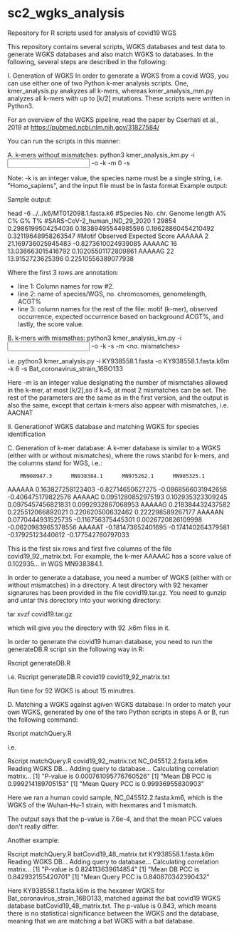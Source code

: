 # sc2_wgks_analysis
Repository for R scripts used for analysis of covid19 WGS

This repository contains several scripts, WGKS databases and test data to generate WGKS databases and also match WGKS to databases. In the following, several steps are described in the following:

I. Generation of WGKS
In order to generate a WGKS from a covid WGS, you can use either one of two Python k-mer analysis scripts. One, kmer_analysis.py anakyzes all k-mers, whereas kmer_analysis_mm.py analyzes all k-mers with up to [k/2] mutations. These scripts were written in Python3.

For an overview of the WGKS pipeline, read the paper by Cserhati et al., 2019 at https://pubmed.ncbi.nlm.nih.gov/31827584/

You can run the scripts in this manner:

A. k-mers without mismatches:
python3 kmer_analysis_km.py -i <input WGS> -o <output file name> -k <length of k-mer> -m 0 -s <species name>
  
  Note: -k is an integer value, the species name must be a single string, i.e. "Homo_sapiens", and the input file must be in fasta format
  Example output:
  
  Sample output:
  
  head -6 ../../k6/MT012098.1.fasta.k6
#Species        No. chr.        Genome length   A%      C%      G%      T%
#SARS-CoV-2_human_IND_29_2020   1       29854   0.2986199504254036      0.18389495544985596     0.19628860454210492     0.32119648958263547
#Motif  Observed        Expected        Score
AAAAAA  2       21.169736025945483      -0.8273610024939085
AAAAAC  16      13.036663015416792      0.10205501172809861
AAAAAG  22      13.9152723625396        0.22510556389077938

Where the first 3 rows are annotation:
* line 1: Column names for row #2.
* line 2: name of species/WGS, no. chromosomes, genomelength, ACGT%
* line 3: column names for the rest of the file: motif (k-mer), observed occurrence, expected occurrence based on background ACGT%, and lastly, the score value.

B. k-mers with mismathes:
python3 kmer_analysis_km.py -i <input WGS> -o <output file name> -k <length of k-mer> -s <species name> -m <no. mismatches>

i.e. python3 kmer_analysis.py -i KY938558.1.fasta -o KY938558.1.fasta.k6m -k 6 -s Bat_coronavirus_strain_16BO133

Here -m is an integer value designating the number of mismctahes allowed in the k-mer, at most [k/2],so if k=5, at most 2 mismatches can be set.
The rest of the parameters are the same as in the first version, and the output is also the same, except that certain k-mers also appear with mismatches, i.e. AACNAT

II. Generationof WGKS database and matching WGKS for species identification

C. Generation of k-mer database:
A k-mer database is similar to a WGKS (either with or without mismatches), where the rows stanbd for k-mers, and the columns stand for WGS, i.e.:

        MN908947.3      MN938384.1      MN975262.1      MN985325.1
AAAAAA  0.163827258123403       -0.82714650627275       -0.0868566031942658     -0.406475179822576
AAAAAC  0.0951280852975193      0.102935323309245       0.0975457456821831      0.0992932867068953
AAAAAG  0.218384432437582       0.225512066892021       0.220620500632462       0.222298589267177
AAAAAN  0.0770444931525735      -0.116756375445301      0.0026720826109998      -0.0620983965378556
AAAAAT  -0.181473652401695      -0.174140264379581      -0.17925123440612       -0.177542760797033

This is the first six rows and first five columns of the file covid19_92_matrix.txt. For example, the k-mer AAAAAC has a score value of 0.102935... in WGS MN938384.1.

In order to generate a database, you need a number of WGKS (either with or without mismatches) in a directory. A test directory with 92 hexamer signarures has been provided in the file covid19.tar.gz. You need to gunzip and untar this dorectory into your working directory:

tar xvzf covid19.tar.gz

which will give you the directory with 92 .k6m files in it.

In order to generate the covid19 human database, you need to run the generateDB.R script sin the following way in R:

Rscript generateDB.R <directory with WGKS> <output file name>
  
  i.e. Rscript generateDB.R covid19 covid19_92_matrix.txt
  
  Run time for 92 WGKS is about 15 minutres.

D. Matching a WGKS against agiven WGKS database:
In order to match your own WGKS, generated by one of the two Python scripts in steps A or B, run the following command:

Rscript matchQuery.R <DB matrix file> <your WGKS file>
  
  i.e.
  
  Rscript matchQuery.R covid19_92_matrix.txt NC_045512.2.fasta.k6m
Reading WGKS DB...
Adding query to database...
Calculating correlation matrix...
[1] "P-value is 0.000761095776760526"
[1] "Mean DB PCC is 0.999214189705153"
[1] "Mean Query PCC is 0.99936955830903"

Here we ran a human covid sample, NC_045512.2.fasta.km6, which is the WGKS of the Wuhan-Hu-1 strain, with hexmares and 1 mismatch.

The output says that the p-value is 7.6e-4, and that the mean PCC values don't really differ.

Another example:

Rscript matchQuery.R batCovid19_48_matrix.txt KY938558.1.fasta.k6m
Reading WGKS DB...
Adding query to database...
Calculating correlation matrix...
[1] "P-value is 0.824113639614854"
[1] "Mean DB PCC is 0.842932155420701"
[1] "Mean Query PCC is 0.840870342390432"

Here KY938558.1.fasta.k6m is the hexamer WGKS for Bat_coronavirus_strain_16BO133, matched against the bat covid19 WGKS database batCovid19_48_matrix.txt. The p-value is 0.843, which means there is no statistical significance between the WGKS and the database, meaning that we are matching a bat WGKS with a bat database.
